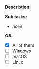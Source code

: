 **Description:**  
<!-- please describe as detailed as possible your task or issue -->

**Sub tasks:**  
<!--
If this issue can divided to multiple smaller tasks consider format below to create subtasks
- [ ] task 1
-->
- *none*

**OS:**

- [x] All of them
- [ ] Windows
- [ ] macOS
- [ ] Linux
